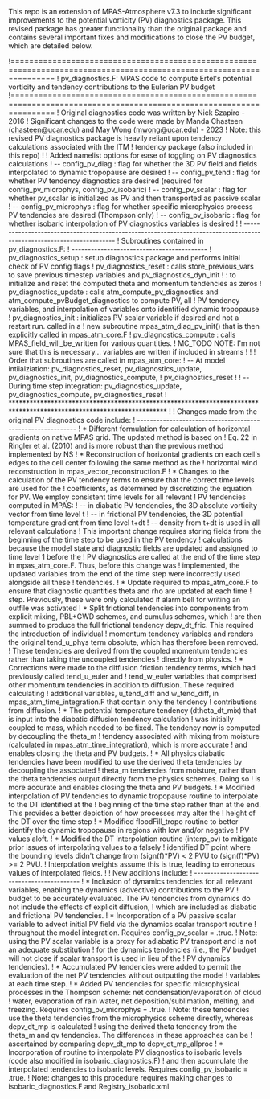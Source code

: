 This repo is an extension of MPAS-Atmosphere v7.3 to include significant improvements to the potential vorticity (PV) diagnostics package. This revised package has greater functionality than the original package and contains several important fixes and modifications to close the PV budget, which are detailed below.


!=====================================================================================================================
! pv_diagnostics.F: MPAS code to compute Ertel's potential vorticity and tendency contributions to the Eulerian PV budget
!=====================================================================================================================
! Original diagnostics code was written by Nick Szapiro - 2016
! Significant changes to the code were made by Manda Chasteen (chasteen@ucar.edu) and May Wong (mwong@ucar.edu) - 2023
! Note: this revised PV diagnostics package is heavily reliant upon tendency calculations associated with the ITM
!       tendency package (also included in this repo)
!
! Added namelist options for ease of toggling on PV diagnostics calculations
! -- config_pv_diag          : flag for whether the 3D PV field and fields interpolated to dynamic tropopause are desired
! -- config_pv_tend          : flag for whether PV tendency diagnostics are desired (required for config_pv_microphys, config_pv_isobaric)
! -- config_pv_scalar        : flag for whether pv_scalar is initialized as PV and then transported as passive scalar
! -- config_pv_microphys     : flag for whether specific microphysics process PV tendencies are desired (Thompson only)
! -- config_pv_isobaric      : flag for whether isobaric interpolation of PV diagnostics variables is desired
!
! --------------------------------------------------------------------------------------------------------------------
! Subroutines contained in pv_diagnostics.F:
! ------------------------------------------
! pv_diagnostics_setup    : setup diagnostics package and performs initial check of PV config flags
! pv_diagnostics_reset    : calls store_previous_vars to save previous timestep variables and pv_diagnostics_dyn_init
!                         : to initialize and reset the computed theta and momentum tendencies as zeros
! pv_diagnostics_update   : calls atm_compute_pv_diagnostics and atm_compute_pvBudget_diagnostics to compute PV, all
!                           PV tendency variables, and interpolation of variables onto identified dynamic tropopause
! pv_diagnostics_init     : initializes PV scalar variable if desired and not a restart run. called in a
!                           new subroutine mpas_atm_diag_pv_init() that is then explicitly called in mpas_atm_core.F
! pv_diagnostics_compute  : calls MPAS_field_will_be_written for various quantities.
!                           MC_TODO NOTE: I'm not sure that this is necessary... variables are written if included in streams
!
!
! Order that subroutines are called in mpas_atm_core:
! -- At model intiialziation: pv_diagnostics_reset, pv_diagnostics_update, pv_diagnostics_init, pv_diagnostics_compute,
!                             pv_diagnostics_reset
!
! -- During time step integration: pv_diagnostics_update, pv_diagnostics_compute, pv_diagnostics_reset
! ********************************************************************************************************************
!
! Changes made from the original PV diagnostics code include:
  ! -----------------------------------------------------------
  ! * Different formulation for calculation of horizontal gradients on native MPAS grid. The updated method is based on
  !   Eq. 22 in Ringler et al. (2010) and is more robust than the previous method implemented by NS
  ! * Reconstruction of horizontal gradients on each cell's edges to the cell center following the same method as the
  !   horizontal wind reconstruction in mpas_vector_reconstruction.F
  ! * Changes to the calculation of the PV tendency terms to ensure that the correct time levels are used for the
  !   coefficients, as determined by discretizing the equation for PV. We employ consistent time levels for all relevant
  !   PV tendencies computed in MPAS:
  !   -- in diabatic PV tendencies, the 3D absolute vorticity vector from time level t
  !   -- in frictional PV tendencies, the 3D potential temperature gradient from time level t+dt
  !   -- density from t+dt is used in all relevant calculations 
  !   This important change requires storing fields from the beginning of the time step to be used in the PV tendency
  !   calculations because the model state and diagnostic fields are updated and assigned to time level 1 before the
  !   PV diagnostics are called at the end of the time step in mpas_atm_core.F. Thus, before this change was
  !   implemented, the updated variables from the end of the time step were incorrectly used alongside all these
  !    tendencies.
  ! * Update required to mpas_atm_core.F to ensure that diagnostic quantities theta and rho are updated at each time
  !   step. Previously, these were only calculated if alarm bell for writing an outfile was activated
  ! * Split frictional tendencies into components from explicit mixing, PBL+GWD schemes, and cumulus schemes, which
  !   are then summed to produce the full frictional tendency depv_dt_fric. This required the introduction of individual
  !   momentum tendency variables and renders the original tend_u_phys term obsolute, which has therefore been removed.
  !   These tendencies are derived from the coupled momentum tendencies rather than taking the uncoupled tendencies
  !   directly from physics. 
  ! * Corrections were made to the diffusion friction tendency terms, which had previously called tend_u_euler and
  !   tend_w_euler variables that comprised other momentum tendencies in addition to diffusion. These required calculating
  !   additional variables, u_tend_diff and w_tend_diff, in mpas_atm_time_integration.F that contain only the tendency
  !   contributions from diffusion.
  ! * The potential temperature tendency (dtheta_dt_mix) that is input into the diabatic diffusion tendency calculation
  !   was initially coupled to mass, which needed to be fixed. The tendency now is computed by decoupling the theta_m
  !   tendency associated with mixing from moisture (calculated in mpas_atm_time_integration), which is more accurate
  !   and enables closing the theta and PV budgets. 
  ! * All physics diabatic tendencies have been modified to use the derived theta tendencies by decoupling the associated
  !   theta_m tendencies from moisture, rather than the theta tendencies output directly from the physics schemes. Doing so
  !   is more accurate and enables closing the theta and PV budgets. 
  ! * Modified interpolation of PV tendencies to dynamic tropopause routine to interpolate to the DT identified at the
  !   beginning of the time step rather than at the end. This provides a better depiction of how processes may alter the
  !   height of the DT over the time step
  ! * Modified floodFill_tropo routine to better identify the dynamic tropopause in regions with low and/or negative
  !   PV values aloft.
  ! * Modified the DT interpolation routine (interp_pv) to mitigate prior issues of interpolating values to a falsely
  !   identified DT point where the bounding levels didn't change from (sign(f)*PV) < 2 PVU to (sign(f)*PV) >= 2 PVU.
  !   Interpolation weights assume this is true, leading to erroneous values of interpolated fields.
  !
  ! New additions include:
  ! ------------------------------------------
  ! * Inclusion of dynamics tendencies for all relevant variables, enabling the dynamics (advective) contributions to the PV
  !   budget to be accurately evaluated. The PV tendencies from dynamics do not include the effects of explicit diffusion,
  !   which are included as diabatic and frictional PV tendencies.
  ! * Incorporation of a PV passive scalar variable to advect initial PV field via the dynamics scalar transport routine
  !   throughout the model integration. Requires config_pv_scalar = .true.
  !   Note: using the PV scalar variable is a proxy for adiabatic PV transport and is not an adequate substitution
  !         for the dynamics tendencies (i.e., the PV budget will not close if scalar transport is used in lieu of the
  !         PV dynamics tendencies).
  ! * Accumulated PV tendencies were added to permit the evaluation of the net PV tendencies without outputting the model
  !   variables at each time step.
  ! * Added PV tendencies for specific microphysical processes in the Thompson scheme: net condensation/evaporation of cloud
  !   water, evaporation of rain water, net deposition/sublimation, melting, and freezing. Requires config_pv_microphys = .true.
  !   Note: these tendencies use the theta tendencies from the microphysics scheme directly, whereas depv_dt_mp is calculated
  !   using the derived theta tendency from the theta_m and qv tendencies. The differences in these approaches can be
  !   ascertained by comparing depv_dt_mp to depv_dt_mp_allproc
  ! * Incorporation of routine to interpolate PV diagnostics to isobaric levels (code also modified in isobaric_diagnostics.F)
  !   and then accumulate the interpolated tendencies to isobaric levels. Requires config_pv_isobaric = .true.
  !   Note: changes to this procedure requires making changes to isobaric_diagnostics.F and Registry_isobaric.xml

